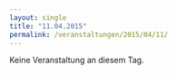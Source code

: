 ```yaml
---
layout: single
title: "11.04.2015"
permalink: /veranstaltungen/2015/04/11/
---
```


Keine Veranstaltung an diesem Tag.
